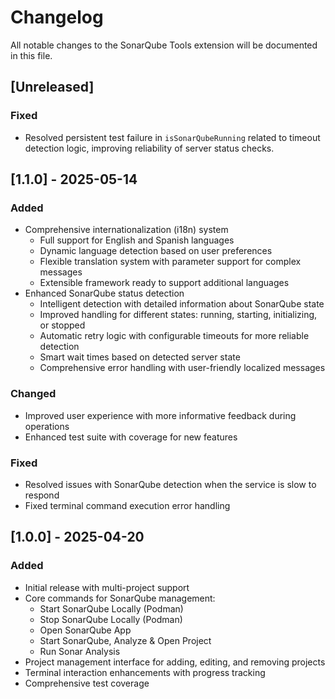 # Changelog

All notable changes to the SonarQube Tools extension will be documented in this file.

## [Unreleased]

### Fixed
- Resolved persistent test failure in `isSonarQubeRunning` related to timeout detection logic, improving reliability of server status checks.

## [1.1.0] - 2025-05-14

### Added
- Comprehensive internationalization (i18n) system
  - Full support for English and Spanish languages
  - Dynamic language detection based on user preferences
  - Flexible translation system with parameter support for complex messages
  - Extensible framework ready to support additional languages
- Enhanced SonarQube status detection
  - Intelligent detection with detailed information about SonarQube state
  - Improved handling for different states: running, starting, initializing, or stopped
  - Automatic retry logic with configurable timeouts for more reliable detection
  - Smart wait times based on detected server state
  - Comprehensive error handling with user-friendly localized messages

### Changed
- Improved user experience with more informative feedback during operations
- Enhanced test suite with coverage for new features

### Fixed
- Resolved issues with SonarQube detection when the service is slow to respond
- Fixed terminal command execution error handling

## [1.0.0] - 2025-04-20

### Added
- Initial release with multi-project support
- Core commands for SonarQube management:
  - Start SonarQube Locally (Podman)
  - Stop SonarQube Locally (Podman)
  - Open SonarQube App
  - Start SonarQube, Analyze & Open Project
  - Run Sonar Analysis
- Project management interface for adding, editing, and removing projects
- Terminal interaction enhancements with progress tracking
- Comprehensive test coverage
